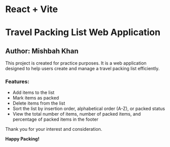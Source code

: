 # React + Vite

<h1>Travel Packing List Web Application</h1>
<h2>Author: Mishbah Khan</h2>
    
<p>This project is created for practice purposes. It is a web application designed to help users create and manage a travel packing list efficiently.</p>

<h3>Features:</h3>  
    <ul>
        <li>Add items to the list</li>
        <li>Mark items as packed</li>
        <li>Delete items from the list</li>
        <li>Sort the list by insertion order, alphabetical order (A-Z), or packed status</li>
        <li>View the total number of items, number of packed items, and percentage of packed items in the footer</li>
    </ul>

<p>Thank you for your interest and consideration.</p>
<strong>Happy Packing!</strong>

